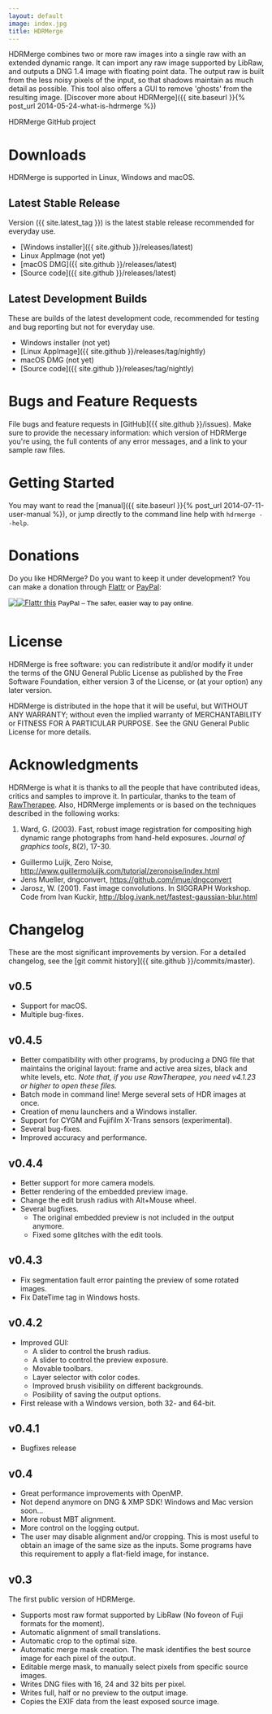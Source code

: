 ```yaml
---
layout: default
image: index.jpg
title: HDRMerge
---
```

HDRMerge combines two or more raw images into a single raw with an extended dynamic range. It can import any raw image supported by LibRaw, and outputs a DNG 1.4 image with floating point data. The output raw is built from the less noisy pixels of the input, so that shadows maintain as much detail as possible. This tool also offers a GUI to remove 'ghosts' from the resulting image. [Discover more about HDRMerge]({{ site.baseurl }}{% post_url 2014-05-24-what-is-hdrmerge %})

HDRMerge GitHub project

# Downloads

HDRMerge is supported in Linux, Windows and macOS.

## Latest Stable Release

Version ({{ site.latest_tag }}) is the latest stable release recommended for everyday use.

* [Windows installer]({{ site.github }}/releases/latest)
* Linux AppImage (not yet)
* [macOS DMG]({{ site.github }}/releases/latest)
* [Source code]({{ site.github }}/releases/latest)

## Latest Development Builds

These are builds of the latest development code, recommended for testing and bug reporting but not for everyday use.

* Windows installer (not yet)
* [Linux AppImage]({{ site.github }}/releases/tag/nightly)
* macOS DMG (not yet)
* [Source code]({{ site.github }}/releases/tag/nightly)

# Bugs and Feature Requests

File bugs and feature requests in [GitHub]({{ site.github }}/issues). Make sure to provide the necessary information: which version of HDRMerge you're using, the full contents of any error messages, and a link to your sample raw files.


# Getting Started

You may want to read the [manual]({{ site.baseurl }}{% post_url 2014-07-11-user-manual %}), or jump directly to the command line help with `hdrmerge --help`.


# Donations

Do you like HDRMerge? Do you want to keep it under development? You can make a donation through [Flattr](https://flattr.com/) or [PayPal](https://www.paypal.com/):

<form action="https://www.paypal.com/cgi-bin/webscr" method="post" target="_top" style="margin: 0; padding: 0;">
	<a href="https://flattr.com/submit/auto?user_id=jcelaya&url=http%3A%2F%2Fjcelaya.github.io%2Fhdrmerge%2F&title=HDRMerge" target="_blank" style="border: 0px">
    	<img src="//api.flattr.com/button/flattr-badge-large.png" alt="Flattr this" title="Flattr this" style="padding-bottom: 12px;" border="0"></a> 
    <input type="hidden" name="cmd" value="_s-xclick">
    <input type="hidden" name="hosted_button_id" value="AB3CAVRH4S24C">
    <input type="image" src="https://www.paypalobjects.com/en_GB/i/btn/btn_donate_LG.gif" border="0" name="submit"
        alt="PayPal – The safer, easier way to pay online." style="display: inline;">
    <img alt="" border="0" src="https://www.paypalobjects.com/es_ES/i/scr/pixel.gif" width="1" height="1">
</form>


# License

HDRMerge is free software: you can redistribute it and/or modify it under the terms of the GNU General Public License as published by the Free Software Foundation, either version 3 of the License, or (at your option) any later version.

HDRMerge is distributed in the hope that it will be useful, but WITHOUT ANY WARRANTY; without even the implied warranty of MERCHANTABILITY or FITNESS FOR A PARTICULAR PURPOSE. See the GNU General Public License for more details.


# Acknowledgments

HDRMerge is what it is thanks to all the people that have contributed ideas, critics and samples to improve it. In particular, thanks to the team of [RawTherapee](http://rawtherapee.com/). Also, HDRMerge implements or is based on the techniques described in the following works:

1. Ward, G. (2003). Fast, robust image registration for compositing high dynamic range photographs from hand-held exposures. *Journal of graphics tools*, 8(2), 17-30.
+  Guillermo Luijk, Zero Noise, <http://www.guillermoluijk.com/tutorial/zeronoise/index.html>
+  Jens Mueller, dngconvert, <https://github.com/jmue/dngconvert>
+  Jarosz, W. (2001). Fast image convolutions. In SIGGRAPH Workshop. Code from Ivan Kuckir, <http://blog.ivank.net/fastest-gaussian-blur.html>


# Changelog

These are the most significant improvements by version. For a detailed changelog, see the [git commit history]({{ site.github }}/commits/master).

## v0.5

* Support for macOS.
* Multiple bug-fixes.

## v0.4.5

* Better compatibility with other programs, by producing a DNG file that maintains the original layout: frame and active area sizes, black and white levels, etc. *Note that, if you use RawTherapee, you need v4.1.23 or higher to open these files.*
* Batch mode in command line! Merge several sets of HDR images at once.
* Creation of menu launchers and a Windows installer.
* Support for CYGM and Fujifilm X-Trans sensors (experimental).
* Several bug-fixes.
* Improved accuracy and performance.

## v0.4.4

* Better support for more camera models.
* Better rendering of the embedded preview image.
* Change the edit brush radius with Alt+Mouse wheel.
* Several bugfixes.
  * The original embedded preview is not included in the output anymore.
  * Fixed some glitches with the edit tools.

## v0.4.3

* Fix segmentation fault error painting the preview of some rotated images.
* Fix DateTime tag in Windows hosts.

## v0.4.2

* Improved GUI:
  * A slider to control the brush radius.
  * A slider to control the preview exposure.
  * Movable toolbars.
  * Layer selector with color codes.
  * Improved brush visibility on different backgrounds.
  * Posibility of saving the output options.
* First release with a Windows version, both 32- and 64-bit.

## v0.4.1

* Bugfixes release

## v0.4

* Great performance improvements with OpenMP.
* Not depend anymore on DNG & XMP SDK! Windows and Mac version soon...
* More robust MBT alignment.
* More control on the logging output.
* The user may disable alignment and/or cropping. This is most useful to obtain an image of the same size as the inputs. Some programs have this requirement to apply a flat-field image, for instance.

## v0.3

The first public version of HDRMerge.

* Supports most raw format supported by LibRaw (No foveon of Fuji formats for the moment).
* Automatic alignment of small translations.
* Automatic crop to the optimal size.
* Automatic merge mask creation. The mask identifies the best source image for each pixel of the output.
* Editable merge mask, to manually select pixels from specific source images.
* Writes DNG files with 16, 24 and 32 bits per pixel.
* Writes full, half or no preview to the output image.
* Copies the EXIF data from the least exposed source image.
